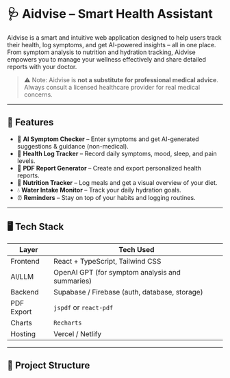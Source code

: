 # 🩺 Aidvise – Smart Health Assistant

Aidvise is a smart and intuitive web application designed to help users track their health, log symptoms, and get AI-powered insights – all in one place. From symptom analysis to nutrition and hydration tracking, Aidvise empowers you to manage your wellness effectively and share detailed reports with your doctor.

> ⚠️ Note: Aidvise is **not a substitute for professional medical advice**. Always consult a licensed healthcare provider for real medical concerns.

---

## 🚀 Features

- 🧠 **AI Symptom Checker** – Enter symptoms and get AI-generated suggestions & guidance (non-medical).
- 📅 **Health Log Tracker** – Record daily symptoms, mood, sleep, and pain levels.
- 📄 **PDF Report Generator** – Create and export personalized health reports.
- 🥦 **Nutrition Tracker** – Log meals and get a visual overview of your diet.
- 💧 **Water Intake Monitor** – Track your daily hydration goals.
- ⏰ **Reminders** – Stay on top of your habits and logging routines.

---

## 🖥️ Tech Stack

| Layer      | Tech Used |
|------------|-----------|
| Frontend   | React + TypeScript, Tailwind CSS |
| AI/LLM     | OpenAI GPT (for symptom analysis and summaries) |
| Backend    | Supabase / Firebase (auth, database, storage) |
| PDF Export | `jspdf` or `react-pdf` |
| Charts     | `Recharts` |
| Hosting    | Vercel / Netlify |

---

## 🧩 Project Structure

